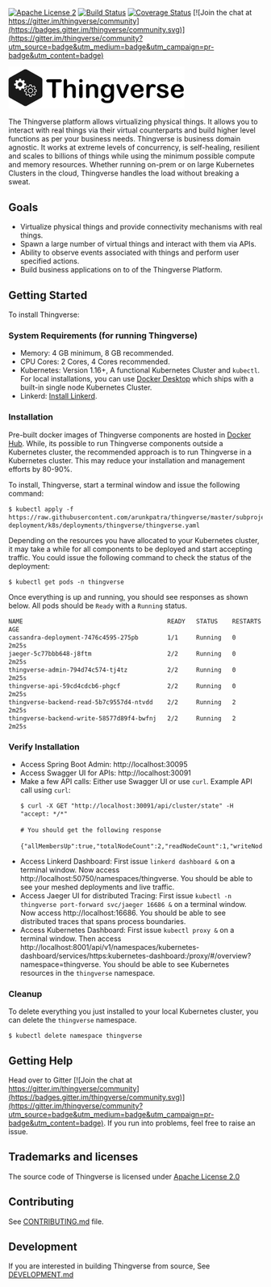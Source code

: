 [![Apache License 2](https://img.shields.io/badge/license-ASF2-blue.svg)](https://www.apache.org/licenses/LICENSE-2.0.txt)
[![Build Status](https://travis-ci.org/arunkpatra/thingverse.svg?branch=master)](https://travis-ci.org/arunkpatra/thingverse)
[![Coverage Status](https://coveralls.io/repos/github/arunkpatra/thingverse/badge.svg?branch=master)](https://coveralls.io/github/arunkpatra/thingverse?branch=master)
[![Join the chat at https://gitter.im/thingverse/community](https://badges.gitter.im/thingverse/community.svg)](https://gitter.im/thingverse/community?utm_source=badge&utm_medium=badge&utm_campaign=pr-badge&utm_content=badge)

<img src="thingverse.png" width="350px" alt="Thingverse Logo" />

The Thingverse platform allows virtualizing physical things. It allows you 
to interact with real things via their virtual counterparts and build higher
level functions as per your business needs. Thingverse is business domain agnostic. 
It works at extreme levels of concurrency, is self-healing, resilient and scales to
billions of things while using the minimum possible compute and memory resources. Whether running on-prem 
or on large Kubernetes Clusters in the cloud, Thingverse handles the load without breaking a sweat.

## Goals

- Virtualize physical things and provide connectivity mechanisms with real things.
- Spawn a large number of virtual things and interact with them via APIs.
- Ability to observe events associated with things and perform user specified actions.
- Build business applications on to of the Thingverse Platform.

## Getting Started

To install Thingverse:

### System Requirements (for running Thingverse)

- Memory: 4 GB minimum, 8 GB recommended.
- CPU Cores: 2 Cores, 4 Cores recommended.
- Kubernetes: Version 1.16+, A functional Kubernetes Cluster and `kubectl`. For local installations, you can use 
[Docker Desktop](https://www.docker.com/products/docker-desktop) which ships with a built-in single 
node Kubernetes Cluster.
- Linkerd: [Install Linkerd](https://linkerd.io/2/getting-started/).

### Installation

Pre-built docker images of Thingverse components are hosted in [Docker Hub](https://hub.docker.com/). 
While, its possible to run Thingverse components outside a Kubernetes cluster, the recommended approach 
is to run Thingverse in a Kubernetes cluster. This may reduce your installation and 
management efforts by 80-90%.

To install, Thingverse, start a terminal window and issue the following command:

``` 
$ kubectl apply -f https://raw.githubusercontent.com/arunkpatra/thingverse/master/subprojects/thingverse-deployment/k8s/deployments/thingverse/thingverse.yaml
```
Depending on the resources you have allocated to your Kubernetes cluster, it may take a while for all 
components to be deployed and start accepting traffic. You could issue the following command to check 
the status of the deployment:

``` 
$ kubectl get pods -n thingverse
```
Once everything is up and running, you should see responses as shown below. 
All pods should be `Ready` with a `Running` status.

``` 
NAME                                        READY   STATUS    RESTARTS   AGE
cassandra-deployment-7476c4595-275pb        1/1     Running   0          2m25s
jaeger-5c77bbb648-j8ftm                     2/2     Running   0          2m25s
thingverse-admin-794d74c574-tj4tz           2/2     Running   0          2m25s
thingverse-api-59cd4cdcb6-phgcf             2/2     Running   0          2m25s
thingverse-backend-read-5b7c9557d4-ntvdd    2/2     Running   2          2m25s
thingverse-backend-write-58577d89f4-bwfnj   2/2     Running   2          2m25s
```

### Verify Installation
- Access Spring Boot Admin: http://localhost:30095
- Access Swagger UI for APIs: http://localhost:30091
- Make a few API calls: Either use Swagger UI or use `curl`. Example API call using `curl`:
    ``` 
    $ curl -X GET "http://localhost:30091/api/cluster/state" -H "accept: */*"
    
    # You should get the following response
    
    {"allMembersUp":true,"totalNodeCount":2,"readNodeCount":1,"writeNodeCount":1}   
    ```
- Access Linkerd Dashboard: First issue `linkerd dashboard &` on a terminal window. 
Now access http://localhost:50750/namespaces/thingverse. You should be able to see your 
meshed deployments and live traffic.
- Access Jaeger UI for distributed Tracing: First issue 
`kubectl -n thingverse port-forward svc/jaeger 16686 &` on a terminal window. 
Now access http://localhost:16686. You should be able to see distributed traces that spans process boundaries.
- Access Kubernetes Dashboard: First issue `kubectl proxy &` on a terminal window. 
Then access http://localhost:8001/api/v1/namespaces/kubernetes-dashboard/services/https:kubernetes-dashboard:/proxy/#/overview?namespace=thingverse. 
You should be able to see Kubernetes resources in the `thingverse` namespace.

### Cleanup

To delete everything you just installed to your local Kubernetes cluster, you can delete the `thingverse` namespace.
``` 
$ kubectl delete namespace thingverse
```

## Getting Help
Head over to Gitter [![Join the chat at https://gitter.im/thingverse/community](https://badges.gitter.im/thingverse/community.svg)](https://gitter.im/thingverse/community?utm_source=badge&utm_medium=badge&utm_campaign=pr-badge&utm_content=badge). If you run into problems, feel free to raise an issue.

## Trademarks and licenses
The source code of Thingverse is licensed under [Apache License 2.0](https://www.apache.org/licenses/LICENSE-2.0)

## Contributing
See [CONTRIBUTING.md](CONTRIBUTING.md) file.

## Development

If you are interested in building Thingverse from source, See [DEVELOPMENT.md](DEVELOPMENT.md)